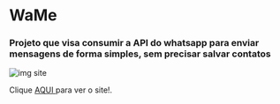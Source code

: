 # WaMe
### Projeto que visa consumir a API do whatsapp para enviar mensagens de forma simples, sem precisar salvar contatos

<img src="https://i.ibb.co/nwg1HNq/page.png" alt="img site">

Clique <a href='https://wamesite.netlify.app/' target='_blank'>AQUI </a>para ver o site!.
